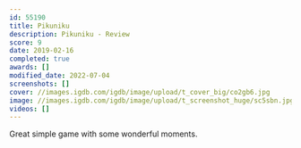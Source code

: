 ```yaml
---
id: 55190
title: Pikuniku
description: Pikuniku - Review
score: 9
date: 2019-02-16
completed: true
awards: []
modified_date: 2022-07-04
screenshots: []
cover: //images.igdb.com/igdb/image/upload/t_cover_big/co2gb6.jpg
image: //images.igdb.com/igdb/image/upload/t_screenshot_huge/sc5sbn.jpg
videos: []
---
```

Great simple game with some wonderful moments.